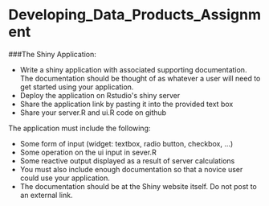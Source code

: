 # Developing_Data_Products_Assignment

###The Shiny Application:

- Write a shiny application with associated supporting documentation. The documentation should be thought of as whatever a user will need to get started using your application.
- Deploy the application on Rstudio's shiny server
- Share the application link by pasting it into the provided text box
- Share your server.R and ui.R code on github

The application must include the following:
- Some form of input (widget: textbox, radio button, checkbox, ...)
- Some operation on the ui input in sever.R
- Some reactive output displayed as a result of server calculations
- You must also include enough documentation so that a novice user could use your application.
- The documentation should be at the Shiny website itself. Do not post to an external link.
